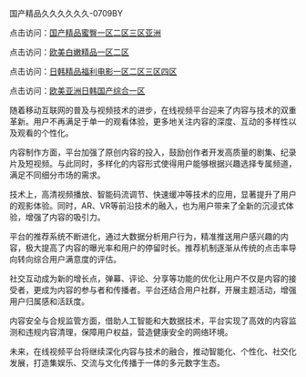 国产精品久久久久久久-0709BY

点击访问：<a href="https://heiliaoxwd5i8.pages.dev">国产精品蜜臀一区二区三区亚洲</a>

点击访问：<a href="https://heiliaoow5kzm.pages.dev">欧美白嫩精品一区二区</a>

点击访问：<a href="https://heiliaozj3tjd.pages.dev">日韩精品福利电影一区二区三区四区</a>

点击访问：<a href="https://heiliaowzu4ur.pages.dev">欧美亚洲日韩国产综合一区</a>

随着移动互联网的普及与视频技术的进步，在线视频平台迎来了内容与技术的双重革新。用户不再满足于单一的观看体验，更多地关注内容的深度、互动的多样性以及观看的个性化。

内容制作方面，平台加强了原创内容的投入，鼓励创作者开发高质量的剧集、纪录片及短视频。与此同时，多样化的内容形式使得用户能够根据兴趣选择专属频道，满足不同细分市场的需求。

技术上，高清视频播放、智能码流调节、快速缓冲等技术的应用，显著提升了用户的观影体验。同时，AR、VR等前沿技术的融入，也为用户带来了全新的沉浸式体验，增强了内容的吸引力。

平台的推荐系统不断进化，通过大数据分析用户行为，精准推送用户感兴趣的内容，极大提高了内容的曝光率和用户的停留时长。推荐机制逐渐从传统的点击率导向转向综合用户满意度的评估。

社交互动成为新的增长点，弹幕、评论、分享等功能的优化让用户不仅是内容的接受者，更成为内容的参与者和传播者。平台还结合用户社群，开展主题活动，增强用户归属感和活跃度。

内容安全与合规监管方面，借助人工智能和大数据技术，平台实现了高效的内容监测和违规内容清理，保障用户权益，营造健康安全的网络环境。

未来，在线视频平台将继续深化内容与技术的融合，推动智能化、个性化、社交化发展，打造集娱乐、交流与文化传播于一体的多元数字生态。

<span style="display:none;">[Canonical link]( https://github.com/yueyue220112/569724 ）</span>
